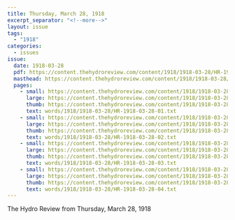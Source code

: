 ```yaml
---
title: Thursday, March 28, 1918
excerpt_separator: "<!--more-->"
layout: issue
tags:
  - "1918"
categories:
  - issues
issue:
  date: 1918-03-28
  pdf: https://content.thehydroreview.com/content/1918/1918-03-28/HR-1918-03-28.pdf
  masthead: https://content.thehydroreview.com/content/1918/1918-03-28/masthead/HR-1918-03-28.jpg
  pages:
    - small: https://content.thehydroreview.com/content/1918/1918-03-28/small/HR-1918-03-28-01.jpg
      large: https://content.thehydroreview.com/content/1918/1918-03-28/large/HR-1918-03-28-01.jpg
      thumb: https://content.thehydroreview.com/content/1918/1918-03-28/thumbnails/HR-1918-03-28-01.jpg
      text: words/1918/1918-03-28/HR-1918-03-28-01.txt
    - small: https://content.thehydroreview.com/content/1918/1918-03-28/small/HR-1918-03-28-02.jpg
      large: https://content.thehydroreview.com/content/1918/1918-03-28/large/HR-1918-03-28-02.jpg
      thumb: https://content.thehydroreview.com/content/1918/1918-03-28/thumbnails/HR-1918-03-28-02.jpg
      text: words/1918/1918-03-28/HR-1918-03-28-02.txt
    - small: https://content.thehydroreview.com/content/1918/1918-03-28/small/HR-1918-03-28-03.jpg
      large: https://content.thehydroreview.com/content/1918/1918-03-28/large/HR-1918-03-28-03.jpg
      thumb: https://content.thehydroreview.com/content/1918/1918-03-28/thumbnails/HR-1918-03-28-03.jpg
      text: words/1918/1918-03-28/HR-1918-03-28-03.txt
    - small: https://content.thehydroreview.com/content/1918/1918-03-28/small/HR-1918-03-28-04.jpg
      large: https://content.thehydroreview.com/content/1918/1918-03-28/large/HR-1918-03-28-04.jpg
      thumb: https://content.thehydroreview.com/content/1918/1918-03-28/thumbnails/HR-1918-03-28-04.jpg
      text: words/1918/1918-03-28/HR-1918-03-28-04.txt
---
```


The Hydro Review from Thursday, March 28, 1918

<!--more-->

